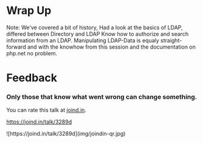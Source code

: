 # Wrap Up

Note: We've covered a bit of history, Had a look at the basics of LDAP, differed between Directory and LDAP
Know how to authorize and search information from an LDAP. Manipulating LDAP-Data is equaly straight-forward and with
the knowhow from this session and the documentation on php.net no problem.




<h1>Feedback</h1>
<h3>Only those that know what went wrong can change something.</h3>
<div class="multicolumn">
<div>
<p>You can rate this talk at <a href="http://joind.in">joind.in</a>.</p>
<p><a href="https://joind.in/talk/3289d">https://joind.in/talk/3289d</a></p>
</div>
<div>
![https://joind.in/talk/3289d](img/joindin-qr.jpg)
</div>
</div>